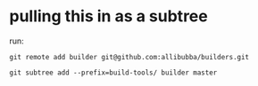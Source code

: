 # pulling this in as a subtree

run:

`git remote add builder git@github.com:allibubba/builders.git`

`git subtree add --prefix=build-tools/ builder master`

